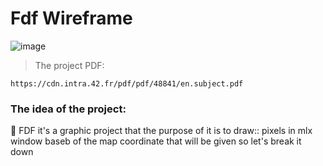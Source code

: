 # Fdf Wireframe
![image](img/mapworld.png)
> The project PDF:
```
https://cdn.intra.42.fr/pdf/pdf/48841/en.subject.pdf
```
### The idea of the project:
:wave: FDF it's a graphic project that the purpose of it is to draw:: pixels in mlx window baseb of the map coordinate that will be given so let's break it down 
